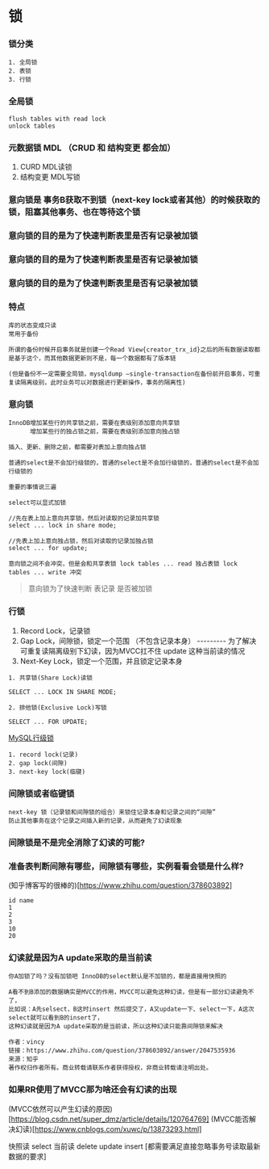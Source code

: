 # 锁

### 锁分类
```
1. 全局锁
2. 表锁
3. 行锁
```


### 全局锁 
```
flush tables with read lock
unlock tables
```


### 元数据锁 MDL （CRUD 和 结构变更 都会加）

1. CURD MDL读锁
2. 结构变更 MDL写锁

### 意向锁是  事务B获取不到锁（next-key lock或者其他）的时候获取的锁，阻塞其他事务、也在等待这个锁
### 意向锁的目的是为了快速判断表里是否有记录被加锁
### 意向锁的目的是为了快速判断表里是否有记录被加锁
### 意向锁的目的是为了快速判断表里是否有记录被加锁

### 特点
```
库的状态变成只读
常用于备份

所谓的备份时候开启事务就是创建一个Read View{creator_trx_id}之后的所有数据读取都是基于这个，而其他数据更新则不是，每一个数据都有了版本链

(但是备份不一定需要全局锁，mysqldump –single-transaction在备份前开启事务，可重复读隔离级别，此时业务可以对数据进行更新操作，事务的隔离性)
```

### 意向锁
```
InnoDB增加某些行的共享锁之前，需要在表级别添加意向共享锁
      增加某些行的独占锁之前，需要在表级别添加意向独占锁

插入、更新、删除之前，都需要对表加上意向独占锁

普通的select是不会加行级锁的，普通的select是不会加行级锁的，普通的select是不会加行级锁的

重要的事情说三遍

select可以显式加锁

//先在表上加上意向共享锁，然后对读取的记录加共享锁
select ... lock in share mode;

//先表上加上意向独占锁，然后对读取的记录加独占锁
select ... for update;

意向锁之间不会冲突，但是会和共享表锁 lock tables ... read 独占表锁 lock tables ... write 冲突
```

> 意向锁为了快速判断 表记录 是否被加锁

### 行锁

1. Record Lock，记录锁
2. Gap Lock，间隙锁，锁定一个范围 （不包含记录本身）           ---------  为了解决可重复读隔离级别下幻读，因为MVCC扛不住 update 这种当前读的情况
3. Next-Key Lock，锁定一个范围，并且锁定记录本身


```
1. 共享锁(Share Lock)读锁

SELECT ... LOCK IN SHARE MODE;

2. 排他锁(Exclusive Lock)写锁

SELECT ... FOR UPDATE;

```

[MySQL行级锁](https://cloud.tencent.com/developer/article/2031752)

```
1. record lock(记录)
2. gap lock(间隙)
3. next-key lock(临键)
```

### 间隙锁或者临键锁
```
next-key 锁（记录锁和间隙锁的组合）来锁住记录本身和记录之间的“间隙”
防止其他事务在这个记录之间插入新的记录，从而避免了幻读现象
```

### 间隙锁是不是完全消除了幻读的可能?


### 准备表判断间隙有哪些，间隙锁有哪些，实例看看会锁是什么样?

(知乎博客写的很棒的)[https://www.zhihu.com/question/378603892]

```
id name
1
2
3
10
20
```

### 幻读就是因为A update采取的是当前读

```
你A加锁了吗？没有加锁吧 InnoDB的select默认是不加锁的，都是直接用快照的

A看不到B添加的数据确实是MVCC的作用，MVCC可以避免这种幻读，但是有一部分幻读避免不了，
比如说：A先selsect，B这时insert 然后提交了，A又update一下、select一下，A这次select就可以看到B的insert了，
这种幻读就是因为A update采取的是当前读，所以这种幻读只能靠间隙锁来解决

作者：vincy
链接：https://www.zhihu.com/question/378603892/answer/2047535936
来源：知乎
著作权归作者所有。商业转载请联系作者获得授权，非商业转载请注明出处。
```

### 如果RR使用了MVCC那为啥还会有幻读的出现

(MVCC依然可以产生幻读的原因)[https://blog.csdn.net/super_dmz/article/details/120764769]
(MVCC能否解决幻读)[https://www.cnblogs.com/xuwc/p/13873293.html]

快照读 select
当前读 delete update insert [都需要满足直接忽略事务号读取最新数据的要求]

